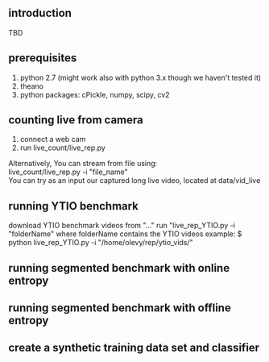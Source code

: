 introduction
----------------------------------------------------

TBD


prerequisites
----------------------------------------------------

1. python 2.7 (might work also with python 3.x though we haven't tested it)
2. theano
3. python packages: cPickle, numpy, scipy, cv2



counting live from camera
----------------------------------------------------

1. connect a web cam
2. run live_count/live_rep.py


Alternatively, You can stream from file using:  
live_count/live_rep.py -i "file_name"  
You can try as an input our captured long live video, located at data/vid_live


running YTIO benchmark
----------------------------------------------------

download YTIO benchmark videos from "..."
run "live_rep_YTIO.py -i "folderName" where folderName contains the YTIO videos
example: 
$ python live_rep_YTIO.py -i "/home/olevy/rep/ytio_vids/"



running segmented benchmark with online entropy
----------------------------------------------------





running segmented benchmark with offline entropy
----------------------------------------------------




create a synthetic training data set and classifier
----------------------------------------------------

